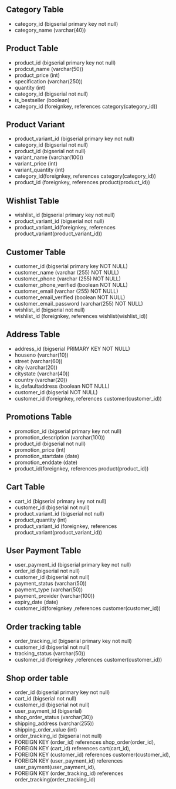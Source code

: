 ## Category Table 
- category_id (bigserial primary key not null)
- category_name (varchar(40))

## Product Table
- product_id (bigserial primary key not null)
- prodcut_name (varchar(50))
- product_price (int)
- specification (varchar(250))
- quantity (int)
- category_id (bigserial not null)
- is_bestseller (boolean)
- category_id (foreignkey, references category(category_id))

## Product Variant
- product_variant_id (bigserial primary key not null)
- category_id (bigserial not null)
- product_id (bigserial not null)
- variant_name (varchar(100))
- variant_price (int)
- variant_quantity (int)
- category_id(foreignkey, references category(category_id))
- product_id (foreignkey, references product(product_id))

## Wishlist Table
- wishlist_id (bigserial primary key not null)
- product_variant_id (bigserial not null)
- product_variant_id(foreignkey, references product_variant(product_variant_id))

## Customer Table
- customer_id (bigserial primary key NOT NULL) 
- customer_name (varchar (255) NOT NULL)
- customer_phone (varchar (255) NOT NULL)
- customer_phone_verified (boolean NOT NULL)
- customer_email (varchar (255) NOT NULL) 
- customer_email_verified (boolean NOT NULL)
- customer_email_password (varchar(255) NOT NULL)
- wishlist_id (bigserial not null)
- wishlist_id (foreignkey, references wishlist(wishlist_id))

## Address Table 
- address_id (bigserial PRIMARY KEY NOT NULL)
- houseno (varchar(10))
- street (varchar(60))
- city (varchar(20))
- citystate (varchar(40))
- country (varchar(20))
- is_defaultaddress (boolean NOT NULL)
- customer_id (bigserial NOT NULL)
- customer_id (foreignkey, references customer(customer_id))
	

## Promotions Table
- promotion_id (bigserial primary key not null)
- promotion_description (varchar(100))
- product_id (bigserial not null)
- promotion_price (int)
- promotion_startdate (date)
- promotion_enddate (date)
- product_id(foreignkey, references product(product_id))
	
## Cart Table
- cart_id (bigserial primary key not null)
- customer_id (bigserial not null)
- product_variant_id (bigserial not null)
- product_quantity (int)
- product_variant_id (foreignkey, references product_variant(product_variant_id))

## User Payment Table
- user_payment_id (bigserial primary key not null)
- order_id (bigserial not null)
- customer_id (bigserial not null)
- payment_status (varchar(50))
- payment_type (varchar(50))
- payment_provider (varchar(100))
- expiry_date (date)
- customer_id(foreignkey ,references customer(customer_id))

## Order tracking table
- order_tracking_id (bigserial primary key not null)
- customer_id (bigserial not null)
- tracking_status (varchar(50))
- customer_id (foreignkey ,references customer(customer_id))

## Shop order table
- order_id (bigserial primary key not null)
- cart_id (bigserial not null)
- customer_id (bigserial not null)
- user_payment_id (bigserial)
- shop_order_status (varchar(30))
- shipping_address (varchar(255))
- shipping_order_value (int)
- order_tracking_id (bigserial not null)
- FOREIGN KEY (order_id) references shop_order(order_id),
- FOREIGN KEY (cart_id) references cart(cart_id),
- FOREIGN KEY (customer_id) references customer(customer_id),
- FOREIGN KEY (user_payment_id) references user_payment(user_payment_id),
- FOREIGN KEY (order_tracking_id) references order_tracking(order_tracking_id)